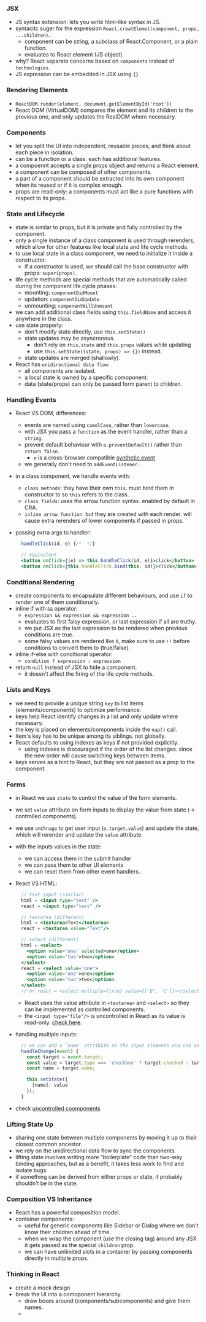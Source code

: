 ### JSX
- JS syntax extension: lets you write html-like syntax in JS.
- syntacitc suger for the expression `React.creatElemet(component, props, ...children)`.
	- component can be string, a subclass of React.Component, or a plain function.
	- evaluates to React element (JS object).
- why? React separate concerns based on `components` instead of `technologies`.
- JS expression can be embedded in JSX using `{}`

### Rendering Elements
- `ReactDOM.render(element, document.getElementById('root'))`
- React DOM (VirtualDOM) compares the element and its children to the previous one, and only updates the RealDOM where necessary.

### Components
- let you split the UI into independent, reusable pieces, and think about each piece in isolation.
- can be a function or a class. each has additional features. 
- a compoennt accepts a single props object and returns a React element.
- a component can be composed of other components.
- a part of a component should be extracted into its own component when its reused or if it is complex enough.
- props are read-only: a components must act like a pure functions with respect to its props.

### State and Lifecycle
- state is similar to props, but it is private and fully controlled by the component.
- only a single instance of a class component is used through rerenders, which allow for other features like local state and life cycle methods.
- to use local state in a class component, we need to initialize it inside a constructor.
	- if a constructor is used, we should call the base constructor with props: `super(props)`.
- life cycle methods are special methods that are automatically called during the component life cycle phases:
	- mounting: `componentDidMount`
	- updation: `componentDidUpdate`
	- unmounting: `componentWillUnmount`
- we can add additional class fields using `this.fieldName` and access it anywhere in the class.
- use state properly:
	- don't modify state directly, use `this.setState()`
	- state updates may be asyncronous. 
		- don't rely on `this.state` and `this.props` values while updating
		- use `this.setState((state, props) => {})` instead.
	- state updates are merged (shallowly).
- React has `unidirectional data flow`:
	- all components are isolated.
	- a local state is owned by a specific comoponent.
	- data (state/props) can only be passed form parent to children.

### Handling Events
- React VS DOM, differences:
	- events are named using `camelCase`, rather than `lowercase`.
  - with JSX you pass a `function` as the event handler, rather than a `string`.
  - prevent default behaviour with `e.preventDefault()` rather than `return false`.
    - `e` is a cross-browser compatible [synthetic event](https://reactjs.org/docs/events.html)
  - we generally don't need to `addEventListener`.

- in a class component, we handle events with:
  - `class methods`: they have their own `this`. must bind them in constructor to so `this` refers to the class.
  - `class fields`: uses the arrow function syntax. enabled by default in CRA.
  - `inline arrow function`: but they are created with each render. will cause extra rerenders of lower components if passed in props.

- passing extra args to handler:
  ```jsx
    handleClick(id, e) {/*  */}

    // equivalent
    <button onClick={(e) => this.handleClick(id, e)}>click</button>
    <button onClick={this.handleClick.bind(this, id)}>click</button>
  ```

### Conditional Rendering
- create components to encapsulate different behaviours, and use `if` to render one of them conditionally.
- inline if with `&&` operator:
	- `expression && expression && expression ..`
	- evaluates to first falsy expression, or last expression if all are truthy.
	- we put JSX as the last expression to be rendered when previous conditions are true.
	- some falsy values are rendered like `0`, make sure to use `!!` before conditions to convert them to (true/false).
- inline if-else with conditional operator:
  - `condition ? expression : expression`
- return `null` instead of JSX to hide a component.
  - it doesn't affect the firing of the life cycle methods.

### Lists and Keys
- we need to provide a unique string `key` to list items (elements/components) to optimize performance.
- keys help React identify changes in a list and only update where necessary.
- the key is placed on elements/components inside the `map()` call.
- item's key has to be unique among its siblings. not globally.
- React defaults to using indexes as keys if not provided explicitly.
  - using indexes is discouraged if the order of the list changes. since the new order will cause switching keys between items.
- keys serves as a hint to React, but they are not passed as a prop to the component.

### Forms
- in React we use `state` to control the value of the form elements.
- we set `value` attribute on form inputs to display the value from state (-> controlled components).
- we use `onChnage` to get user input (`e.target.value`) and update the state, which will rerender and update the `value` attribute.
- with the inputs values in the state:
  - we can access them in the submit handler
  - we can pass them to other UI elements
  - we can reset them from other event handlers.

- React VS HTML:
  ```jsx
    // text input (similar)
    html = <input type="text" />
    react = <input type="text" />

    // textarea (different)
    html = <textarea>Text</textarea>
    react = <textarea value="Text"/>

    // select (different)
    html = <select>
      <option value='one' selected>one</option>
      <option value='two'>two</option>
    </select>
    react = <select value='one'>
      <option value='one'>one</option>
      <option value='two'>two</option>
    </select>
    // or react = <select multiple={true} value={['B', 'C']}></select>
  ```
  - React uses the value attribute in `<textarea>` and `<select>` so they can be implemented as controlled components.
  - the `<input type="file"/>` is uncontrolled in React as its value is read-only. [check here](https://reactjs.org/docs/uncontrolled-components.html#the-file-input-tag).

- handling multiple inputs:
  ```js
    // we can add a `name` attribute on the input elements and use one change handler.
    handleChange(event) {
      const target = event.target;
      const value = target.type === 'checkbox' ? target.checked : target.value;
      const name = target.name;

      this.setState({
        [name]: value
      });
    }
  ```
- check [uncontrolled coomponents](https://reactjs.org/docs/uncontrolled-components.html)

### Lifting State Up
- sharing one state between multiple components by moving it up to their closest common ancestor.
- we rely on the unidirectional data flow to sync the components.
- lifting state involves writing more “boilerplate” code than two-way binding approaches, but as a benefit, it takes less work to find and isolate bugs.
- if something can be derived from either props or state, it probably shouldn’t be in the state.

### Composition VS Inheritance
- React has a powerful composition model.
- container components:
  - useful for generic components like Sidebar or Dialog where we don’t know their children ahead of time.
  - when we wrap the component (use the closing tag) around any JSX. it gets passed as the special `children` prop.
  - we can have unlimited slots in a container by passing components directly in multiple props.

### Thinking in React
- create a mock design
- break the UI into a comoponent hierarchy.
  - draw boxes around (components/subcomponents) and give them names.
  - 